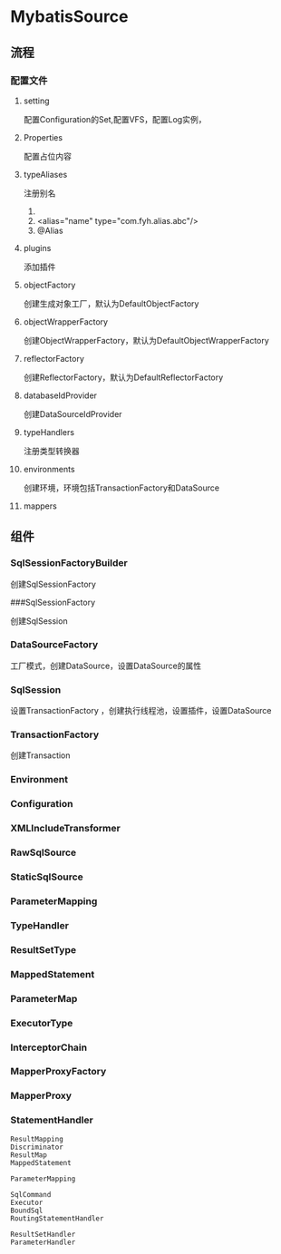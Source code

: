 # MybatisSource

## 流程

### 配置文件

1. setting

   配置Configuration的Set,配置VFS，配置Log实例，

2. Properties

   配置占位内容

3. typeAliases

   注册别名

   1. <package name="com.fyh.alias"/>
   2. <alias="name" type="com.fyh.alias.abc"/>
   3. @Alias

4. plugins

   添加插件

5. objectFactory

   创建生成对象工厂，默认为DefaultObjectFactory

6. objectWrapperFactory

   创建ObjectWrapperFactory，默认为DefaultObjectWrapperFactory

7. reflectorFactory

   创建ReflectorFactory，默认为DefaultReflectorFactory

8. databaseIdProvider

   创建DataSourceIdProvider

9. typeHandlers

   注册类型转换器

10. environments

    创建环境，环境包括TransactionFactory和DataSource

11. mappers

## 组件

### SqlSessionFactoryBuilder

创建SqlSessionFactory

###SqlSessionFactory

创建SqlSession

### DataSourceFactory

工厂模式，创建DataSource，设置DataSource的属性

### SqlSession

设置TransactionFactory ，创建执行线程池，设置插件，设置DataSource

### TransactionFactory 

创建Transaction

### Environment 

### Configuration 

### XMLIncludeTransformer

### RawSqlSource

### StaticSqlSource

### ParameterMapping

### TypeHandler

### ResultSetType

### MappedStatement

### ParameterMap

### ExecutorType

### InterceptorChain

### MapperProxyFactory

### MapperProxy

### StatementHandler

```
ResultMapping
Discriminator
ResultMap
MappedStatement

ParameterMapping
```

```
SqlCommand
Executor
BoundSql
RoutingStatementHandler
```

```
ResultSetHandler
ParameterHandler
```

